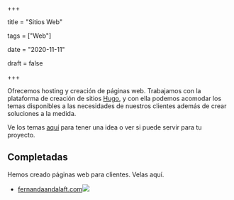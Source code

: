+++

title = "Sitios Web"

tags = ["Web"]

date = "2020-11-11"

draft = false

+++

Ofrecemos hosting y creación de páginas web. Trabajamos con la plataforma de creación de sitios [Hugo](https://gohugo.io), y con ella podemos acomodar los temas disponibles a las necesidades de nuestros clientes además de crear soluciones a la medida.

Ve los temas [aquí](https://themes.gohugo.io) para tener una idea o ver si puede servir para tu proyecto.

## Completadas
Hemos creado páginas web para clientes. Velas aquí.

- [fernandaandalaft.com](https://fernandaandalaft.com)![](/media/FerSite.png)

<!-- working on... for own-developments -->
